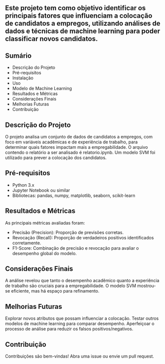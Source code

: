 ## Este projeto tem como objetivo identificar os principais fatores que influenciam a colocação de candidatos a empregos, utilizando análises de dados e técnicas de machine learning para poder classificar novos candidatos.

## Sumário
* Descrição do Projeto
* Pré-requisitos
* Instalação
* Uso
* Modelo de Machine Learning
* Resultados e Métricas
* Considerações Finais
* Melhorias Futuras
* Contribuição

## Descrição do Projeto
O projeto analisa um conjunto de dados de candidatos a empregos, com foco em variáveis acadêmicas e de experiência de trabalho, para determinar quais fatores impactam mais a empregabilidade. O arquivo contendo o relatório a ser analisado é relatorio.ipynb. Um modelo SVM foi utilizado para prever a colocação dos candidatos.

## Pré-requisitos
* Python 3.x
* Jupyter Notebook ou similar
* Bibliotecas: pandas, numpy, matplotlib, seaborn, scikit-learn

## Resultados e Métricas
As principais métricas avaliadas foram:

* Precisão (Precision): Proporção de previsões corretas.
* Revocação (Recall): Proporção de verdadeiros positivos identificados corretamente.
* F1-Score: Combinação de precisão e revocação para avaliar o desempenho global do modelo.

## Considerações Finais
A análise revelou que tanto o desempenho acadêmico quanto a experiência de trabalho são cruciais para a empregabilidade. O modelo SVM mostrou-se eficiente, mas há espaço para refinamento.

## Melhorias Futuras
Explorar novos atributos que possam influenciar a colocação.
Testar outros modelos de machine learning para comparar desempenho.
Aperfeiçoar o processo de análise para reduzir os falsos positivos/negativos.

## Contribuição
Contribuições são bem-vindas! Abra uma issue ou envie um pull request.

